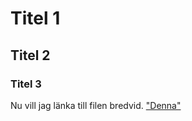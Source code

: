 # Titel 1
## Titel 2
### Titel 3

Nu vill jag länka till filen bredvid.
["Denna"](./justanothermdfile.md)
